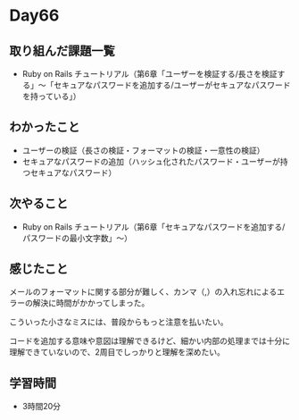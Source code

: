 # Day66
## 取り組んだ課題一覧
- Ruby on Rails チュートリアル（第6章「ユーザーを検証する/長さを検証する」〜「セキュアなパスワードを追加する/ユーザーがセキュアなパスワードを持っている」）
## わかったこと
- ユーザーの検証（長さの検証・フォーマットの検証・一意性の検証）
- セキュアなパスワードの追加（ハッシュ化されたパスワード・ユーザーが持つセキュアなパスワード）
## 次やること
- Ruby on Rails チュートリアル（第6章「セキュアなパスワードを追加する/パスワードの最小文字数」〜）
## 感じたこと
メールのフォーマットに関する部分が難しく、カンマ（,）の入れ忘れによるエラーの解決に時間がかかってしまった。
 
こういった小さなミスには、普段からもっと注意を払いたい。
 
コードを追加する意味や意図は理解できるけど、細かい内部の処理までは十分に理解できていないので、2周目でしっかりと理解を深めたい。
## 学習時間
- 3時間20分
